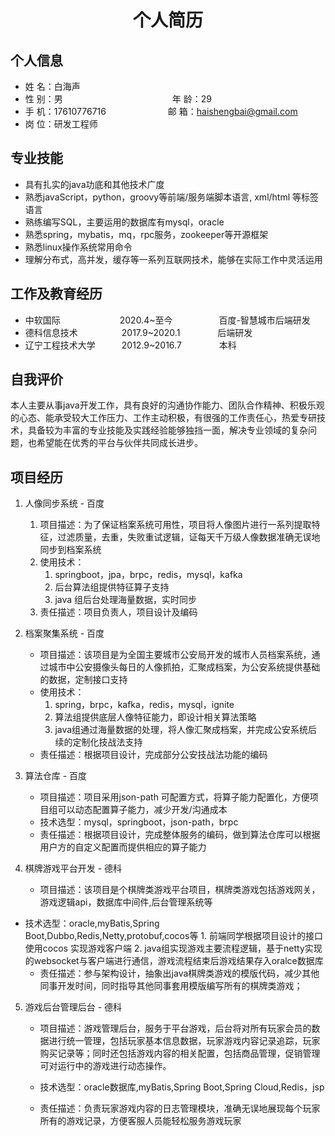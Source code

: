  <center>
     <h1>个人简历</h1>
 </center>


## 个人信息 

* 姓 名：白海声&emsp;&emsp;&emsp;&emsp;&emsp;&emsp;&emsp;&emsp;&emsp;
* 性 别：男&emsp;&emsp;&emsp;&emsp;&emsp;&emsp;&emsp;&emsp;&emsp;&emsp;&emsp;&emsp;&ensp;年 龄：29
* 手 机：17610776716 &emsp;&emsp;&emsp;&emsp;&emsp;&emsp;&ensp;  邮 箱：haishengbai@gmail.com   
* 岗 位：研发工程师

## 专业技能

* 具有扎实的java功底和其他技术广度
* 熟悉javaScript，python，groovy等前端/服务端脚本语言, xml/html 等标签语言
* 熟练编写SQL，主要运用的数据库有mysql，oracle
* 熟悉spring，mybatis，mq，rpc服务，zookeeper等开源框架
* 熟悉linux操作系统常用命令
* 理解分布式，高并发，缓存等一系列互联网技术，能够在实际工作中灵活运用

## 工作及教育经历

* 中软国际&emsp;&emsp;&emsp;&emsp;&emsp;&emsp;&ensp;  2020.4~至今&emsp;&emsp;&emsp;&emsp;&emsp; 百度-智慧城市后端研发    
* 德科信息技术&emsp;&emsp;&emsp;&emsp;&emsp;2017.9~2020.1&emsp;&emsp;&emsp;&emsp; 后端研发        
* 辽宁工程技术大学&emsp;&emsp;&emsp;2012.9~2016.7&emsp;&emsp;&emsp;&emsp; 本科  

## 自我评价

本人主要从事java开发工作，具有良好的沟通协作能力、团队合作精神、积极乐观的心态、能承受较大工作压力、工作主动积极，有很强的工作责任心，热爱专研技术，具备较为丰富的专业技能及实践经验能够独挡一面，解决专业领域的复杂问题，也希望能在优秀的平台与伙伴共同成长进步。

## 项目经历

1. 人像同步系统 - 百度
    1. 项目描述：为了保证档案系统可用性，项目将人像图片进行一系列提取特征，过滤质量，去重，失败重试逻辑，证每天千万级人像数据准确无误地同步到档案系统
    2. 使用技术：
       1. springboot，jpa，brpc，redis，mysql，kafka
       2. 后台算法组提供特征算子支持
       3. java 组后台处理海量数据，实时同步
    3. 责任描述：项目负责人，项目设计及编码
    
2. 档案聚集系统 - 百度 
    * 项目描述：该项目是为全国主要城市公安局开发的城市人员档案系统，通过城市中公安摄像头每日的人像抓拍，汇聚成档案，为公安系统提供基础的数据，定制接口支持
    * 使用技术：
      1. spring，brpc，kafka，redis，mysql，ignite
      2. 算法组提供底层人像特征能力，即设计相关算法策略
      3. java组通过海量数据的处理，将人像汇聚成档案，并完成公安系统后续的定制化技战法支持
    * 责任描述：根据项目设计，完成部分公安技战法功能的编码
    
3. 算法仓库 -  百度

    - 项目描述：项目采用json-path 可配置方式，将算子能力配置化，方便项目组可以动态配置算子能力，减少开发/沟通成本
    - 技术选型：mysql，springboot，json-path，brpc
    - 责任描述：根据项目设计，完成整体服务的编码，做到算法仓库可以根据用户方的自定义配置而提供相应的算子能力

4. 棋牌游戏平台开发 - 德科

    - 项目描述：该项目是个棋牌类游戏平台项目，棋牌类游戏包括游戏网关，游戏逻辑api，数据库中间件,后台管理系统等
- 技术选型：oracle,myBatis,Spring Boot,Dubbo,Redis,Netty,protobuf,cocos等
      1. 前端同学根据项目设计的接口使用cocos  实现游戏客户端
  2. java组实现游戏主要流程逻辑，基于netty实现的websocket与客户端进行通信，游戏流程结束后游戏结果存入oralce数据库
    - 责任描述：参与架构设计，抽象出java棋牌类游戏的模版代码，减少其他同事开发时间，同时指导其他同事套用模版编写所有的棋牌类游戏；

5. 游戏后台管理后台 - 德科

    - 项目描述：游戏管理后台，服务于平台游戏，后台将对所有玩家会员的数据进行统一管理，包括玩家基本信息数据，玩家游戏内容记录追踪，玩家购买记录等；同时还包括游戏内容的相关配置，包括商品管理，促销管理可对运行中的游戏进行动态操作。

    - 技术选型：oracle数据库,myBatis,Spring Boot,Spring Cloud,Redis，jsp

    - 责任描述：负责玩家游戏内容的日志管理模块，准确无误地展现每个玩家所有的游戏记录，方便客服人员能轻松服务游戏玩家

      


​    

